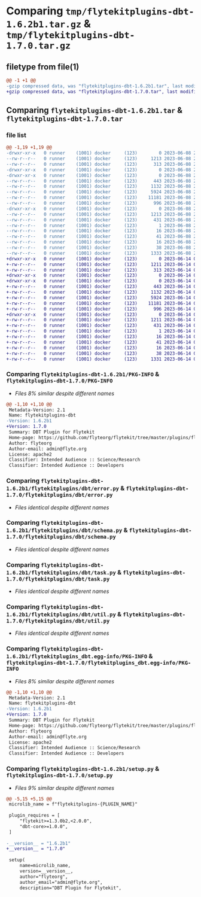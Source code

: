 # Comparing `tmp/flytekitplugins-dbt-1.6.2b1.tar.gz` & `tmp/flytekitplugins-dbt-1.7.0.tar.gz`

## filetype from file(1)

```diff
@@ -1 +1 @@
-gzip compressed data, was "flytekitplugins-dbt-1.6.2b1.tar", last modified: Thu Jun  8 23:49:42 2023, max compression
+gzip compressed data, was "flytekitplugins-dbt-1.7.0.tar", last modified: Wed Jun 14 04:33:27 2023, max compression
```

## Comparing `flytekitplugins-dbt-1.6.2b1.tar` & `flytekitplugins-dbt-1.7.0.tar`

### file list

```diff
@@ -1,19 +1,19 @@
-drwxr-xr-x   0 runner    (1001) docker     (123)        0 2023-06-08 23:49:42.271224 flytekitplugins-dbt-1.6.2b1/
--rw-r--r--   0 runner    (1001) docker     (123)     1213 2023-06-08 23:49:42.271224 flytekitplugins-dbt-1.6.2b1/PKG-INFO
--rw-r--r--   0 runner    (1001) docker     (123)      313 2023-06-08 23:49:15.000000 flytekitplugins-dbt-1.6.2b1/README.md
-drwxr-xr-x   0 runner    (1001) docker     (123)        0 2023-06-08 23:49:42.267224 flytekitplugins-dbt-1.6.2b1/flytekitplugins/
-drwxr-xr-x   0 runner    (1001) docker     (123)        0 2023-06-08 23:49:42.267224 flytekitplugins-dbt-1.6.2b1/flytekitplugins/dbt/
--rw-r--r--   0 runner    (1001) docker     (123)      443 2023-06-08 23:49:15.000000 flytekitplugins-dbt-1.6.2b1/flytekitplugins/dbt/__init__.py
--rw-r--r--   0 runner    (1001) docker     (123)     1132 2023-06-08 23:49:15.000000 flytekitplugins-dbt-1.6.2b1/flytekitplugins/dbt/error.py
--rw-r--r--   0 runner    (1001) docker     (123)     5924 2023-06-08 23:49:15.000000 flytekitplugins-dbt-1.6.2b1/flytekitplugins/dbt/schema.py
--rw-r--r--   0 runner    (1001) docker     (123)    11181 2023-06-08 23:49:15.000000 flytekitplugins-dbt-1.6.2b1/flytekitplugins/dbt/task.py
--rw-r--r--   0 runner    (1001) docker     (123)      996 2023-06-08 23:49:15.000000 flytekitplugins-dbt-1.6.2b1/flytekitplugins/dbt/util.py
-drwxr-xr-x   0 runner    (1001) docker     (123)        0 2023-06-08 23:49:42.271224 flytekitplugins-dbt-1.6.2b1/flytekitplugins_dbt.egg-info/
--rw-r--r--   0 runner    (1001) docker     (123)     1213 2023-06-08 23:49:42.000000 flytekitplugins-dbt-1.6.2b1/flytekitplugins_dbt.egg-info/PKG-INFO
--rw-r--r--   0 runner    (1001) docker     (123)      431 2023-06-08 23:49:42.000000 flytekitplugins-dbt-1.6.2b1/flytekitplugins_dbt.egg-info/SOURCES.txt
--rw-r--r--   0 runner    (1001) docker     (123)        1 2023-06-08 23:49:42.000000 flytekitplugins-dbt-1.6.2b1/flytekitplugins_dbt.egg-info/dependency_links.txt
--rw-r--r--   0 runner    (1001) docker     (123)       16 2023-06-08 23:49:42.000000 flytekitplugins-dbt-1.6.2b1/flytekitplugins_dbt.egg-info/namespace_packages.txt
--rw-r--r--   0 runner    (1001) docker     (123)       41 2023-06-08 23:49:42.000000 flytekitplugins-dbt-1.6.2b1/flytekitplugins_dbt.egg-info/requires.txt
--rw-r--r--   0 runner    (1001) docker     (123)       16 2023-06-08 23:49:42.000000 flytekitplugins-dbt-1.6.2b1/flytekitplugins_dbt.egg-info/top_level.txt
--rw-r--r--   0 runner    (1001) docker     (123)       38 2023-06-08 23:49:42.271224 flytekitplugins-dbt-1.6.2b1/setup.cfg
--rw-r--r--   0 runner    (1001) docker     (123)     1333 2023-06-08 23:49:38.000000 flytekitplugins-dbt-1.6.2b1/setup.py
+drwxr-xr-x   0 runner    (1001) docker     (123)        0 2023-06-14 04:33:27.505308 flytekitplugins-dbt-1.7.0/
+-rw-r--r--   0 runner    (1001) docker     (123)     1211 2023-06-14 04:33:27.505308 flytekitplugins-dbt-1.7.0/PKG-INFO
+-rw-r--r--   0 runner    (1001) docker     (123)      313 2023-06-14 04:33:05.000000 flytekitplugins-dbt-1.7.0/README.md
+drwxr-xr-x   0 runner    (1001) docker     (123)        0 2023-06-14 04:33:27.501308 flytekitplugins-dbt-1.7.0/flytekitplugins/
+drwxr-xr-x   0 runner    (1001) docker     (123)        0 2023-06-14 04:33:27.505308 flytekitplugins-dbt-1.7.0/flytekitplugins/dbt/
+-rw-r--r--   0 runner    (1001) docker     (123)      443 2023-06-14 04:33:05.000000 flytekitplugins-dbt-1.7.0/flytekitplugins/dbt/__init__.py
+-rw-r--r--   0 runner    (1001) docker     (123)     1132 2023-06-14 04:33:05.000000 flytekitplugins-dbt-1.7.0/flytekitplugins/dbt/error.py
+-rw-r--r--   0 runner    (1001) docker     (123)     5924 2023-06-14 04:33:05.000000 flytekitplugins-dbt-1.7.0/flytekitplugins/dbt/schema.py
+-rw-r--r--   0 runner    (1001) docker     (123)    11181 2023-06-14 04:33:05.000000 flytekitplugins-dbt-1.7.0/flytekitplugins/dbt/task.py
+-rw-r--r--   0 runner    (1001) docker     (123)      996 2023-06-14 04:33:05.000000 flytekitplugins-dbt-1.7.0/flytekitplugins/dbt/util.py
+drwxr-xr-x   0 runner    (1001) docker     (123)        0 2023-06-14 04:33:27.505308 flytekitplugins-dbt-1.7.0/flytekitplugins_dbt.egg-info/
+-rw-r--r--   0 runner    (1001) docker     (123)     1211 2023-06-14 04:33:27.000000 flytekitplugins-dbt-1.7.0/flytekitplugins_dbt.egg-info/PKG-INFO
+-rw-r--r--   0 runner    (1001) docker     (123)      431 2023-06-14 04:33:27.000000 flytekitplugins-dbt-1.7.0/flytekitplugins_dbt.egg-info/SOURCES.txt
+-rw-r--r--   0 runner    (1001) docker     (123)        1 2023-06-14 04:33:27.000000 flytekitplugins-dbt-1.7.0/flytekitplugins_dbt.egg-info/dependency_links.txt
+-rw-r--r--   0 runner    (1001) docker     (123)       16 2023-06-14 04:33:27.000000 flytekitplugins-dbt-1.7.0/flytekitplugins_dbt.egg-info/namespace_packages.txt
+-rw-r--r--   0 runner    (1001) docker     (123)       41 2023-06-14 04:33:27.000000 flytekitplugins-dbt-1.7.0/flytekitplugins_dbt.egg-info/requires.txt
+-rw-r--r--   0 runner    (1001) docker     (123)       16 2023-06-14 04:33:27.000000 flytekitplugins-dbt-1.7.0/flytekitplugins_dbt.egg-info/top_level.txt
+-rw-r--r--   0 runner    (1001) docker     (123)       38 2023-06-14 04:33:27.505308 flytekitplugins-dbt-1.7.0/setup.cfg
+-rw-r--r--   0 runner    (1001) docker     (123)     1331 2023-06-14 04:33:24.000000 flytekitplugins-dbt-1.7.0/setup.py
```

### Comparing `flytekitplugins-dbt-1.6.2b1/PKG-INFO` & `flytekitplugins-dbt-1.7.0/PKG-INFO`

 * *Files 8% similar despite different names*

```diff
@@ -1,10 +1,10 @@
 Metadata-Version: 2.1
 Name: flytekitplugins-dbt
-Version: 1.6.2b1
+Version: 1.7.0
 Summary: DBT Plugin for Flytekit
 Home-page: https://github.com/flyteorg/flytekit/tree/master/plugins/flytekit-dbt
 Author: flyteorg
 Author-email: admin@flyte.org
 License: apache2
 Classifier: Intended Audience :: Science/Research
 Classifier: Intended Audience :: Developers
```

### Comparing `flytekitplugins-dbt-1.6.2b1/flytekitplugins/dbt/error.py` & `flytekitplugins-dbt-1.7.0/flytekitplugins/dbt/error.py`

 * *Files identical despite different names*

### Comparing `flytekitplugins-dbt-1.6.2b1/flytekitplugins/dbt/schema.py` & `flytekitplugins-dbt-1.7.0/flytekitplugins/dbt/schema.py`

 * *Files identical despite different names*

### Comparing `flytekitplugins-dbt-1.6.2b1/flytekitplugins/dbt/task.py` & `flytekitplugins-dbt-1.7.0/flytekitplugins/dbt/task.py`

 * *Files identical despite different names*

### Comparing `flytekitplugins-dbt-1.6.2b1/flytekitplugins/dbt/util.py` & `flytekitplugins-dbt-1.7.0/flytekitplugins/dbt/util.py`

 * *Files identical despite different names*

### Comparing `flytekitplugins-dbt-1.6.2b1/flytekitplugins_dbt.egg-info/PKG-INFO` & `flytekitplugins-dbt-1.7.0/flytekitplugins_dbt.egg-info/PKG-INFO`

 * *Files 8% similar despite different names*

```diff
@@ -1,10 +1,10 @@
 Metadata-Version: 2.1
 Name: flytekitplugins-dbt
-Version: 1.6.2b1
+Version: 1.7.0
 Summary: DBT Plugin for Flytekit
 Home-page: https://github.com/flyteorg/flytekit/tree/master/plugins/flytekit-dbt
 Author: flyteorg
 Author-email: admin@flyte.org
 License: apache2
 Classifier: Intended Audience :: Science/Research
 Classifier: Intended Audience :: Developers
```

### Comparing `flytekitplugins-dbt-1.6.2b1/setup.py` & `flytekitplugins-dbt-1.7.0/setup.py`

 * *Files 9% similar despite different names*

```diff
@@ -5,15 +5,15 @@
 microlib_name = f"flytekitplugins-{PLUGIN_NAME}"
 
 plugin_requires = [
     "flytekit>=1.3.0b2,<2.0.0",
     "dbt-core>=1.0.0",
 ]
 
-__version__ = "1.6.2b1"
+__version__ = "1.7.0"
 
 setup(
     name=microlib_name,
     version=__version__,
     author="flyteorg",
     author_email="admin@flyte.org",
     description="DBT Plugin for Flytekit",
```


